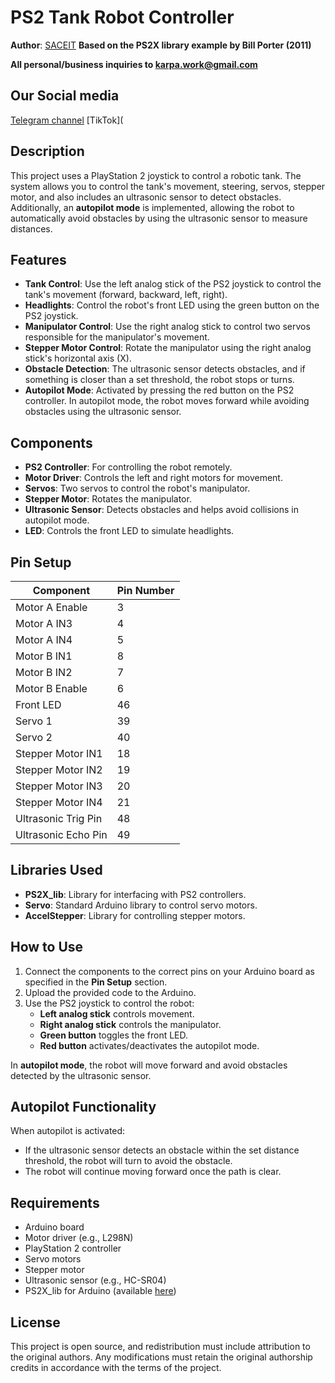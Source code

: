 # PS2 Tank Robot Controller

**Author**: [SACEIT](https://saceit.org.ua) 
**Based on the PS2X library example by Bill Porter (2011)**

**All personal/business inquiries to karpa.work@gmail.com**

## Our Social media 

[Telegram channel](https://t.me/theforest_saceit)
[TikTok](

## Description

This project uses a PlayStation 2 joystick to control a robotic tank. The system allows you to control the tank's movement, steering, servos, stepper motor, and also includes an ultrasonic sensor to detect obstacles. Additionally, an **autopilot mode** is implemented, allowing the robot to automatically avoid obstacles by using the ultrasonic sensor to measure distances.

## Features

- **Tank Control**: Use the left analog stick of the PS2 joystick to control the tank's movement (forward, backward, left, right).
- **Headlights**: Control the robot's front LED using the green button on the PS2 joystick.
- **Manipulator Control**: Use the right analog stick to control two servos responsible for the manipulator's movement.
- **Stepper Motor Control**: Rotate the manipulator using the right analog stick's horizontal axis (X).
- **Obstacle Detection**: The ultrasonic sensor detects obstacles, and if something is closer than a set threshold, the robot stops or turns.
- **Autopilot Mode**: Activated by pressing the red button on the PS2 controller. In autopilot mode, the robot moves forward while avoiding obstacles using the ultrasonic sensor.

## Components

- **PS2 Controller**: For controlling the robot remotely.
- **Motor Driver**: Controls the left and right motors for movement.
- **Servos**: Two servos to control the robot's manipulator.
- **Stepper Motor**: Rotates the manipulator.
- **Ultrasonic Sensor**: Detects obstacles and helps avoid collisions in autopilot mode.
- **LED**: Controls the front LED to simulate headlights.

## Pin Setup

| Component           | Pin Number |
|---------------------|------------|
| Motor A Enable       | 3          |
| Motor A IN3          | 4          |
| Motor A IN4          | 5          |
| Motor B IN1          | 8          |
| Motor B IN2          | 7          |
| Motor B Enable       | 6          |
| Front LED            | 46         |
| Servo 1              | 39         |
| Servo 2              | 40         |
| Stepper Motor IN1    | 18         |
| Stepper Motor IN2    | 19         |
| Stepper Motor IN3    | 20         |
| Stepper Motor IN4    | 21         |
| Ultrasonic Trig Pin  | 48         |
| Ultrasonic Echo Pin  | 49         |

## Libraries Used

- **PS2X_lib**: Library for interfacing with PS2 controllers.
- **Servo**: Standard Arduino library to control servo motors.
- **AccelStepper**: Library for controlling stepper motors.

## How to Use

1. Connect the components to the correct pins on your Arduino board as specified in the **Pin Setup** section.
2. Upload the provided code to the Arduino.
3. Use the PS2 joystick to control the robot:
   - **Left analog stick** controls movement.
   - **Right analog stick** controls the manipulator.
   - **Green button** toggles the front LED.
   - **Red button** activates/deactivates the autopilot mode.

In **autopilot mode**, the robot will move forward and avoid obstacles detected by the ultrasonic sensor.

## Autopilot Functionality

When autopilot is activated:
- If the ultrasonic sensor detects an obstacle within the set distance threshold, the robot will turn to avoid the obstacle.
- The robot will continue moving forward once the path is clear.

## Requirements

- Arduino board
- Motor driver (e.g., L298N)
- PlayStation 2 controller
- Servo motors
- Stepper motor
- Ultrasonic sensor (e.g., HC-SR04)
- PS2X_lib for Arduino (available [here](https://github.com/madsci1016/Arduino-PS2X))

## License

This project is open source, and redistribution must include attribution to the original authors. Any modifications must retain the original authorship credits in accordance with the terms of the project.
